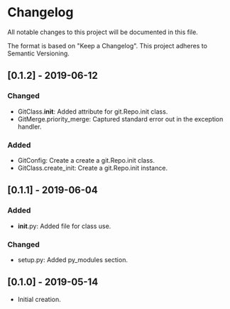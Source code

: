# Changelog
All notable changes to this project will be documented in this file.

The format is based on "Keep a Changelog".  This project adheres to Semantic Versioning.


## [0.1.2] - 2019-06-12
### Changed
- GitClass.__init__:  Added attribute for git.Repo.init class.
- GitMerge.priority_merge:  Captured standard error out in the exception handler.

### Added
- GitConfig:  Create a create a git.Repo.init class.
- GitClass.create_init:  Create a git.Repo.init instance.


## [0.1.1] - 2019-06-04
### Added
- __init__.py:  Added file for class use.

### Changed
- setup.py:  Added py_modules section.


## [0.1.0] - 2019-05-14
- Initial creation.

